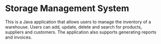 # Storage Management System

This is a Java application that allows users to manage the inventory of a warehouse. Users can add, update, delete and search for products, suppliers and customers. The application also supports generating reports and invoices.
